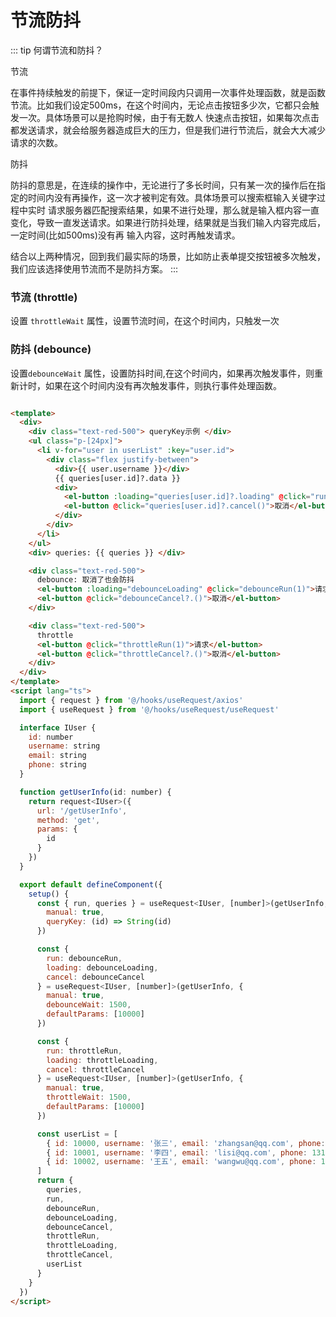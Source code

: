  # 节流防抖

::: tip
何谓节流和防抖？

节流 

在事件持续触发的前提下，保证一定时间段内只调用一次事件处理函数，就是函数节流。比如我们设定500ms，在这个时间内，无论点击按钮多少次，它都只会触发一次。具体场景可以是抢购时候，由于有无数人 快速点击按钮，如果每次点击都发送请求，就会给服务器造成巨大的压力，但是我们进行节流后，就会大大减少请求的次数。

防抖
 
防抖的意思是，在连续的操作中，无论进行了多长时间，只有某一次的操作后在指定的时间内没有再操作，这一次才被判定有效。具体场景可以搜索框输入关键字过程中实时 请求服务器匹配搜索结果，如果不进行处理，那么就是输入框内容一直变化，导致一直发送请求。如果进行防抖处理，结果就是当我们输入内容完成后，一定时间(比如500ms)没有再 输入内容，这时再触发请求。

结合以上两种情况，回到我们最实际的场景，比如防止表单提交按钮被多次触发，我们应该选择使用节流而不是防抖方案。
:::

### 节流 (throttle)

设置 `throttleWait` 属性，设置节流时间，在这个时间内，只触发一次
   
### 防抖 (debounce)

设置`debounceWait` 属性，设置防抖时间,在这个时间内，如果再次触发事件，则重新计时，如果在这个时间内没有再次触发事件，则执行事件处理函数。 
 

```html

<template>
  <div>
    <div class="text-red-500"> queryKey示例 </div>
    <ul class="p-[24px]">
      <li v-for="user in userList" :key="user.id">
        <div class="flex justify-between">
          <div>{{ user.username }}</div>
          {{ queries[user.id]?.data }}
          <div>
            <el-button :loading="queries[user.id]?.loading" @click="run(user.id)">请求</el-button>
            <el-button @click="queries[user.id]?.cancel()">取消</el-button>
          </div>
        </div>
      </li>
    </ul>
    <div> queries: {{ queries }} </div>

    <div class="text-red-500">
      debounce: 取消了也会防抖
      <el-button :loading="debounceLoading" @click="debounceRun(1)">请求</el-button>
      <el-button @click="debounceCancel?.()">取消</el-button>
    </div>

    <div class="text-red-500">
      throttle
      <el-button @click="throttleRun(1)">请求</el-button>
      <el-button @click="throttleCancel?.()">取消</el-button>
    </div>
  </div>
</template> 
<script lang="ts"> 
  import { request } from '@/hooks/useRequest/axios'
  import { useRequest } from '@/hooks/useRequest/useRequest'

  interface IUser {
    id: number
    username: string
    email: string
    phone: string
  }

  function getUserInfo(id: number) {
    return request<IUser>({
      url: '/getUserInfo',
      method: 'get',
      params: {
        id
      }
    })
  }

  export default defineComponent({
    setup() {
      const { run, queries } = useRequest<IUser, [number]>(getUserInfo, {
        manual: true,
        queryKey: (id) => String(id)
      })

      const {
        run: debounceRun,
        loading: debounceLoading,
        cancel: debounceCancel
      } = useRequest<IUser, [number]>(getUserInfo, {
        manual: true,
        debounceWait: 1500,
        defaultParams: [10000]
      })

      const {
        run: throttleRun,
        loading: throttleLoading,
        cancel: throttleCancel
      } = useRequest<IUser, [number]>(getUserInfo, {
        manual: true,
        throttleWait: 1500,
        defaultParams: [10000]
      })

      const userList = [
        { id: 10000, username: '张三', email: 'zhangsan@qq.com', phone: 1311111111 },
        { id: 10001, username: '李四', email: 'lisi@qq.com', phone: 1311111111 },
        { id: 10002, username: '王五', email: 'wangwu@qq.com', phone: 1311111111 }
      ]
      return {
        queries,
        run,
        debounceRun,
        debounceLoading,
        debounceCancel,
        throttleRun,
        throttleLoading,
        throttleCancel,
        userList
      }
    }
  })
</script>

```
